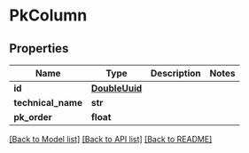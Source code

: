 # PkColumn

## Properties
Name | Type | Description | Notes
------------ | ------------- | ------------- | -------------
**id** | [**DoubleUuid**](DoubleUuid.md) |  | 
**technical_name** | **str** |  | 
**pk_order** | **float** |  | 

[[Back to Model list]](../README.md#documentation-for-models) [[Back to API list]](../README.md#documentation-for-api-endpoints) [[Back to README]](../README.md)

